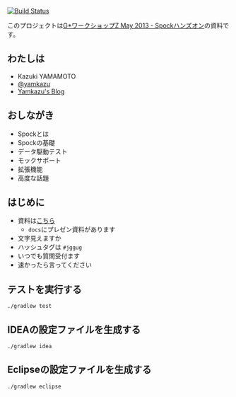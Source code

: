 [![Build Status](https://travis-ci.org/yamkazu/spock-workshop.png?branch=master)](https://travis-ci.org/yamkazu/spock-workshop)

このプロジェクトは[G*ワークショップZ May 2013 - Spockハンズオン](http://jggug.doorkeeper.jp/events/3872)の資料です。

わたしは
--------

* Kazuki YAMAMOTO
* [@yamkazu](https://twitter.com/yamkazu)
* [Yamkazu's Blog](http://yamkazu.hatenablog.com/)

おしながき
----------

* Spockとは
* Spockの基礎
* データ駆動テスト
* モックサポート
* 拡張機能
* 高度な話題

はじめに
--------

* 資料は[こちら](https://github.com/yamkazu/spock-workshop)
    * `docs`にプレゼン資料があります
* 文字見えますか
* ハッシュタグは `#jggug`
* いつでも質問受付ます
* 速かったら言ってください

テストを実行する
----------------

    ./gradlew test

IDEAの設定ファイルを生成する
----------------------------

    ./gradlew idea

Eclipseの設定ファイルを生成する
-------------------------------

    ./gradlew eclipse

